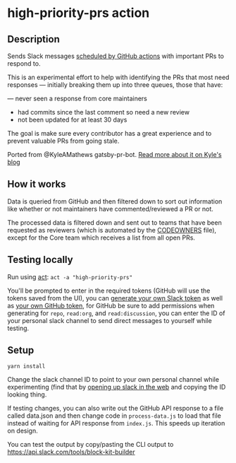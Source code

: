 # high-priority-prs action

## Description

Sends Slack messages [scheduled by GitHub actions](https://developer.github.com/actions/managing-workflows/workflow-configuration-options/#example-scheduled-workflow-block) with important PRs to respond to.

This is an experimental effort to help with identifying the PRs that most need responses — initially breaking them up into three queues, those that have:

— never seen a response from core maintainers

- had commits since the last comment so need a new review
- not been updated for at least 30 days

The goal is make sure every contributor has a great experience and to prevent valuable PRs from going stale.

Ported from @KyleAMathews gatsby-pr-bot. [Read more about it on Kyle's blog](https://www.bricolage.io/bulding-a-slack-bot-to-help-handle-large-numbers-of-prs/)

## How it works

Data is queried from GitHub and then filtered down to sort out information like whether or not maintainers have commented/reviewed
a PR or not.

The processed data is filtered down and sent out to teams that have been requested as reviewers (which is automated by the [CODEOWNERS](../../../CODEOWNERS) file),
except for the Core team which receives a list from all open PRs.

## Testing locally

Run using [act](https://github.com/nektos/act): `act -a "high-priority-prs"`

You'll be prompted to enter in the required tokens (GitHub will use the tokens saved from the UI), you can
[generate your own Slack token](https://api.slack.com/custom-integrations/legacy-tokens) as well as [your own GitHub token](), for GitHub be sure to
add permissions when generating for `repo`, `read:org`, and `read:discussion`, you can enter the ID of your personal slack channel to send direct messages
to yourself while testing.

## Setup

`yarn install`

Change the slack channel ID to point to your own personal channel while experimenting (find that by [opening up slack in the web](https://gatsbyjs.slack.com) and copying the ID looking thing.

If testing changes, you can also write out the GitHub API response to a file called data.json and then change code in `process-data.js` to load
that file instead of waiting for API response from `index.js`. This speeds up iteration on design.

You can test the output by copy/pasting the CLI output to https://api.slack.com/tools/block-kit-builder
